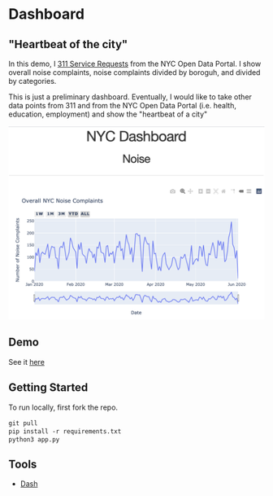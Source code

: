 # Dashboard
## "Heartbeat of the city"
In this demo, I [311 Service Requests](https://data.cityofnewyork.us/Social-Services/311-Service-Requests-from-2010-to-Present/erm2-nwe9) from the NYC Open Data Portal. I show overall noise complaints, noise complaints divided by boroguh, and divided by categories.

This is just a preliminary dashboard. Eventually, I would like to take other data points from 311 and from the NYC Open Data Portal (i.e. health, education, employment) and show the "heartbeat of a city"

![Screenshot](/img/screenshot.png)


## Demo
See it [here](https://nyc-dashboard.herokuapp.com/)


## Getting Started
To run locally, first fork the repo.
```
git pull 
pip install -r requirements.txt
python3 app.py
```


## Tools
* [Dash](https://plotly.com/dash/) 
